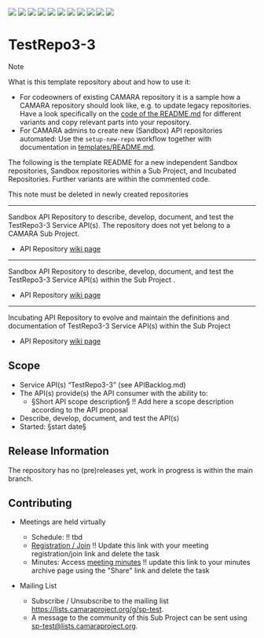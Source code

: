 <a href="https://github.com/camaraproject/TestRepo3-3/commits/" title="Last Commit"><img src="https://img.shields.io/github/last-commit/camaraproject/TestRepo3-3?style=plastic"></a>
<a href="https://github.com/camaraproject/TestRepo3-3/issues" title="Open Issues"><img src="https://img.shields.io/github/issues/camaraproject/TestRepo3-3?style=plastic"></a>
<a href="https://github.com/camaraproject/TestRepo3-3/pulls" title="Open Pull Requests"><img src="https://img.shields.io/github/issues-pr/camaraproject/TestRepo3-3?style=plastic"></a>
<a href="https://github.com/camaraproject/TestRepo3-3/graphs/contributors" title="Contributors"><img src="https://img.shields.io/github/contributors/camaraproject/TestRepo3-3?style=plastic"></a>
<a href="https://github.com/camaraproject/TestRepo3-3" title="Repo Size"><img src="https://img.shields.io/github/repo-size/camaraproject/TestRepo3-3?style=plastic"></a>
<a href="https://github.com/camaraproject/TestRepo3-3/blob/main/LICENSE" title="License"><img src="https://img.shields.io/badge/License-Apache%202.0-green.svg?style=plastic"></a>
<a href="https://github.com/camaraproject/TestRepo3-3/releases/latest" title="Latest Release"><img src="https://img.shields.io/github/release/camaraproject/TestRepo3-3?style=plastic"></a>
<a href="https://github.com/camaraproject/Governance/blob/main/ProjectStructureAndRoles.md" title="Sandbox API Repository"><img src="https://img.shields.io/badge/Sandbox%20API%20Repository-yellow?style=plastic"></a>
<a href="https://github.com/camaraproject/Governance/blob/main/ProjectStructureAndRoles.md" title="Incubating API Repository"><img src="https://img.shields.io/badge/Incubating%20API%20Repository-green?style=plastic"></a>
<a href="https://github.com/camaraproject/Governance/blob/main/ProjectStructureAndRoles.md" title="Graduated API Repository"><img src="https://img.shields.io/badge/Graduated%20API%20Repository-silver?style=plastic"></a>
<a href="https://github.com/camaraproject/Governance/blob/main/ProjectStructureAndRoles.md" title="Working Group"><img src="https://img.shields.io/badge/Working%20Group-red?style=plastic"></a>
<!-- Choose one of the above four alternative badges and then delete the remaining ones including this task -->

# TestRepo3-3

> [!NOTE]
> What is this template repository about and how to use it:
>
> * For codeowners of existing CAMARA repository it is a sample how a CAMARA repository should look like, e.g. to update legacy repositories. Have a look specifically on the [code of the README.md](https://github.com/camaraproject/Template_API_Repository/blob/main/README.md?plain=1) for different variants and copy relevant parts into your repository.
> * For CAMARA admins to create new (Sandbox) API repositories automated: Use the `setup-new-repo` workflow together with documentation in [templates/README.md](templates/README.md).
>
> The following is the template README for a new independent Sandbox repositories, Sandbox repositories within a Sub Project, and Incubated Repositories. Further variants are within the commented code.
>
> This note must be deleted in newly created repositories

---
<!-- Choose one of the following alternatives and then delete this task -->

<!-- Alternative for new, independent Sandbox API Repositories. Choose the "Sandbox" badge above -->
Sandbox API Repository to describe, develop, document, and test the TestRepo3-3 Service API(s). The repository does not yet belong to a CAMARA Sub Project.

* API Repository [wiki page](https://lf-camaraproject.atlassian.net/wiki/x/AgDe)

---
<!-- Alternative for Sandbox API Repositories within the context of an existing Sub Project. Choose the "Sandbox" badge above -->

Sandbox API Repository to describe, develop, document, and test the TestRepo3-3 Service API(s) within the Sub Project []().

* API Repository [wiki page](https://lf-camaraproject.atlassian.net/wiki/x/AgDe)

---
<!-- Alternative for Incubating API Repositories (always part of Sub Project, potentially created as part of the Incubation). Choose the "Incubating" badge. Change the repository topic to "incubating-api-repository" --> 

Incubating API Repository to evolve and maintain the definitions and documentation of TestRepo3-3 Service API(s) within the Sub Project []()

* API Repository [wiki page](https://lf-camaraproject.atlassian.net/wiki/x/AgDe)

<!-- for Graduation of an API Repository replace "Incubating" with "Graduated" and don't forget to exchange the badge :-) -->

<!-- Alternative if the repository will be used for a working group - in this case further points, e.g. the scope, of this template need to be adapted:

Repository for xxx of the  Working Group"

* Working Group [wiki home page](https://lf-camaraproject.atlassian.net/wiki/x/AgDe) 

-->

## Scope

* Service API(s) “TestRepo3-3” (see APIBacklog.md) 
* The API(s) provide(s) the API consumer with the ability to:  
  * §Short API scope description§ !! Add here a scope description according to the API proposal
* Describe, develop, document, and test the API(s)
* Started: §start date§
<!-- * Incubating stage since: {{incubation date}} --> 

## Release Information

The repository has no (pre)releases yet, work in progress is within the main branch.
<!-- Optional: an explicit listing of the latest (pre-)release with additional information, e.g. links to the API definitions -->
<!-- In addition use/uncomment one or multiple the following alternative options when becoming applicable -->
<!-- Pre-releases of this sub project are available in https://github.com/camaraproject/TestRepo3-3/releases -->
<!-- The latest public release is available here: https://github.com/camaraproject/TestRepo3-3/releases/latest -->
<!-- For changes see [CHANGELOG.md](https://github.com/camaraproject/TestRepo3-3/blob/main/CHANGELOG.md) -->

## Contributing

* Meetings are held virtually <!-- for new, independent Sandbox API repositories request a meeting link from the LF admin team or replace the information with the existing meeting information of the Sub Project -->

  * Schedule: !! tbd
  * [Registration / Join](https://zoom-lfx.platform.linuxfoundation.org/meetings/telcoapi) !! Update this link with your meeting registration/join link and delete the task
  * Minutes: Access [meeting minutes](https://lf-camaraproject.atlassian.net/wiki/x/AgDe) !! update this link to your minutes archive page using the "Share" link and delete the task
* Mailing List
  <!-- Note: the `mailinglistname` is either already existing (for API Repositories within a Sub Projects) or will be created by the CAMARA Admin Team. -->
  * Subscribe / Unsubscribe to the mailing list <https://lists.camaraproject.org/g/sp-test>.
  * A message to the community of this Sub Project can be sent using <sp-test@lists.camaraproject.org>.
